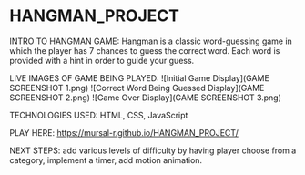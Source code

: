 # HANGMAN_PROJECT

INTRO TO HANGMAN GAME: 
Hangman is a classic word-guessing game in which the player has 7 chances to guess the correct word. Each word is provided with a hint in order to guide your guess.

LIVE IMAGES OF GAME BEING PLAYED:
![Initial Game Display](GAME SCREENSHOT 1.png)
![Correct Word Being Guessed Display](GAME SCREENSHOT 2.png)
![Game Over Display](GAME SCREENSHOT 3.png)

TECHNOLOGIES USED: HTML, CSS, JavaScript

PLAY HERE: https://mursal-r.github.io/HANGMAN_PROJECT/ 

NEXT STEPS: add various levels of difficulty by having player choose from a category, implement a timer, add motion animation.
